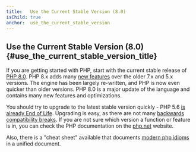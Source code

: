 ```yaml
---
title:   Use the Current Stable Version (8.0)
isChild: true
anchor:  use_the_current_stable_version
---
```


## Use the Current Stable Version (8.0) {#use_the_current_stable_version_title}

If you are getting started with PHP, start with the current stable release of [PHP 8.0][php-release]. PHP 8.x adds many [new features](#language_highlights) over the older 7.x and 5.x versions. The engine has been largely re-written, and PHP is now even quicker than older versions. PHP 8.0 is a major update of the language and contains many new features and optimizations.

You should try to upgrade to the latest stable version quickly - PHP 5.6 [is already End of Life](http://php.net/supported-versions.php). Upgrading is easy, as there are not many [backwards compatibility breaks][php-bc]. If you are not sure which version a function or feature is in, you can check the PHP documentation on the [php.net][php-docs] website.

Also, there is a "cheat sheet" available that documents [modern php idioms](https://github.com/smknstd/modern-php-cheatsheet) in a unified document.

[php-release]: http://php.net/downloads.php
[php-docs]: http://php.net/manual/
[php-bc]: http://php.net/manual/migration80.incompatible.php
